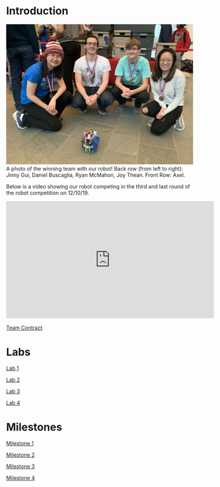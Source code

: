 # Introduction

![Team Photo](winning_teamphoto.jpg)
A photo of the winning team with our robot! Back row (from left to right): Jinny Gui, Daniel Buscaglia, Ryan McMahon, Joy Thean. Front Row: Axel.

Below is a video showing our robot competing in the third and last round of 
the robot competition on 12/10/19.

<p align="center">
  <iframe width="560" height="315" src="https://www.youtube.com/embed/WHWdpXG5ZM4" frameborder="0" allow="accelerometer; autoplay; encrypted-media; gyroscope; picture-in-picture" allowfullscreen></iframe>
</p>

[Team Contract](https://drive.google.com/file/d/1-kGICPlhbmg0IWlSnd9KlUpACal9PjoH/view?usp=sharing)

# Labs
[Lab 1](labs/lab1.md)

[Lab 2](labs/lab2.md)

[Lab 3](labs/lab3.md)

[Lab 4](labs/lab4.md)

# Milestones

[Milestone 1](milestones/milestone1.md)

[Milestone 2](milestones/milestone2.md)

[Milestone 3](milestones/milestone3.md)

[Milestone 4](milestones/milestone4.md)
